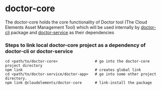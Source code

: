 # doctor-core
The doctor-core holds the core functionality of Doctor tool (The Cloud Elements Asset Management Tool) which will be used internally by [doctor-cli](https://github.com/CloudElementsOpenLabs/the-doctor) package and [doctor-service](https://github.com/cloud-elements/doctor-service) as their dependencies

### Steps to link local doctor-core project as a dependency of doctor-cli or doctor-service
```
cd <path/to/doctor-core>                 # go into the doctor-core project directory
npm link                                 # creates global link
cd <path/to/doctor-service/doctor-app>   # go into some other project directory.
npm link @cloudelements/doctor-core      # link-install the package
```
